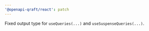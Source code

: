 ```yaml
---
'@openapi-qraft/react': patch
---
```


Fixed output type for `useQueries(...)` and `useSuspenseQueries(...)`.
